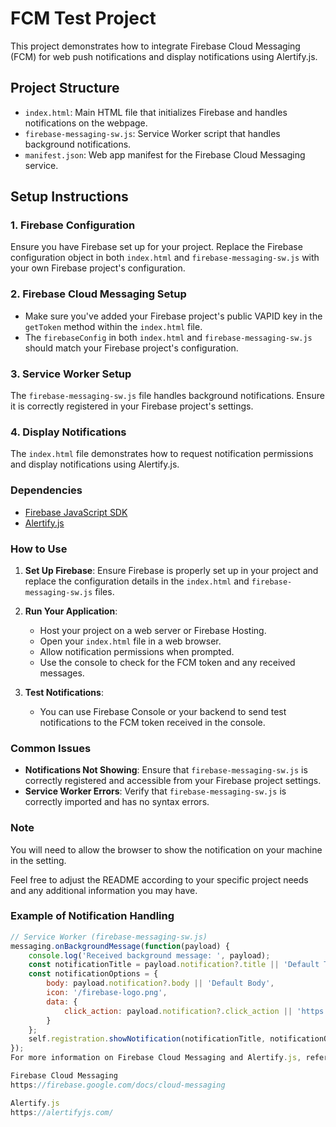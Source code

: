 # FCM Test Project

This project demonstrates how to integrate Firebase Cloud Messaging (FCM) for web push notifications and display notifications using Alertify.js.

## Project Structure

- `index.html`: Main HTML file that initializes Firebase and handles notifications on the webpage.
- `firebase-messaging-sw.js`: Service Worker script that handles background notifications.
- `manifest.json`: Web app manifest for the Firebase Cloud Messaging service.

## Setup Instructions

### 1. Firebase Configuration

Ensure you have Firebase set up for your project. Replace the Firebase configuration object in both `index.html` and `firebase-messaging-sw.js` with your own Firebase project's configuration.

### 2. Firebase Cloud Messaging Setup

- Make sure you've added your Firebase project's public VAPID key in the `getToken` method within the `index.html` file.
- The `firebaseConfig` in both `index.html` and `firebase-messaging-sw.js` should match your Firebase project's configuration.

### 3. Service Worker Setup

The `firebase-messaging-sw.js` file handles background notifications. Ensure it is correctly registered in your Firebase project's settings.

### 4. Display Notifications

The `index.html` file demonstrates how to request notification permissions and display notifications using Alertify.js.

### Dependencies

- [Firebase JavaScript SDK](https://firebase.google.com/docs/web/setup)
- [Alertify.js](https://alertifyjs.com/)

### How to Use

1. **Set Up Firebase**: Ensure Firebase is properly set up in your project and replace the configuration details in the `index.html` and `firebase-messaging-sw.js` files.

2. **Run Your Application**:
   - Host your project on a web server or Firebase Hosting.
   - Open your `index.html` file in a web browser.
   - Allow notification permissions when prompted.
   - Use the console to check for the FCM token and any received messages.

3. **Test Notifications**:
   - You can use Firebase Console or your backend to send test notifications to the FCM token received in the console.

### Common Issues

- **Notifications Not Showing**: Ensure that `firebase-messaging-sw.js` is correctly registered and accessible from your Firebase project settings.
- **Service Worker Errors**: Verify that `firebase-messaging-sw.js` is correctly imported and has no syntax errors.


### Note
You will need to allow the browser to show the notification on your machine in the setting.


Feel free to adjust the README according to your specific project needs and any additional information you may have.

### Example of Notification Handling

```javascript
// Service Worker (firebase-messaging-sw.js)
messaging.onBackgroundMessage(function(payload) {
    console.log('Received background message: ', payload);
    const notificationTitle = payload.notification?.title || 'Default Title';
    const notificationOptions = {
        body: payload.notification?.body || 'Default Body',
        icon: '/firebase-logo.png',
        data: {
            click_action: payload.notification?.click_action || 'https://fcm-ui-d2d96.web.app/'
        }
    };
    self.registration.showNotification(notificationTitle, notificationOptions);
});
For more information on Firebase Cloud Messaging and Alertify.js, refer to their official documentation:

Firebase Cloud Messaging
https://firebase.google.com/docs/cloud-messaging

Alertify.js
https://alertifyjs.com/
